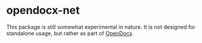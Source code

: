 opendocx-net
=============

This package is still somewhat experimental in nature. It is not designed for standalone usage, but rather as part of [OpenDocx](https://github.com/opendocx/opendocx).
